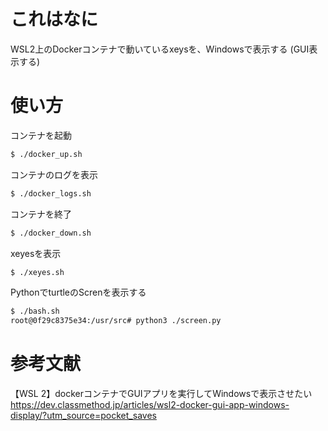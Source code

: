 # これはなに

WSL2上のDockerコンテナで動いているxeysを、Windowsで表示する (GUI表示する)

# 使い方

コンテナを起動

```sh
$ ./docker_up.sh
```

コンテナのログを表示

```sh
$ ./docker_logs.sh
```

コンテナを終了

```sh
$ ./docker_down.sh
```

xeyesを表示

```sh
$ ./xeyes.sh
```

PythonでturtleのScrenを表示する

```sh
$ ./bash.sh
root@0f29c8375e34:/usr/src# python3 ./screen.py
```

# 参考文献

【WSL 2】dockerコンテナでGUIアプリを実行してWindowsで表示させたい
https://dev.classmethod.jp/articles/wsl2-docker-gui-app-windows-display/?utm_source=pocket_saves

